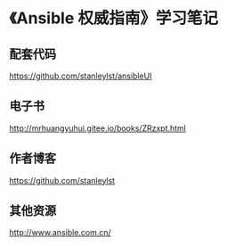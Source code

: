 # 《Ansible 权威指南》学习笔记

## 配套代码

<https://github.com/stanleylst/ansibleUI>

## 电子书

<http://mrhuangyuhui.gitee.io/books/ZRzxpt.html>

## 作者博客

<https://github.com/stanleylst>

## 其他资源

<http://www.ansible.com.cn/>